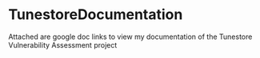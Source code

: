 # TunestoreDocumentation
Attached are google doc links to view my documentation of the Tunestore Vulnerability Assessment project
